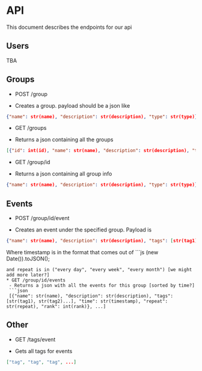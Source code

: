 API
===================

This document describes the endpoints for our api

Users
-------------

TBA

Groups
------------

* POST /group
 - Creates a group. payload should be a json like
  ```json
  {"name": str(name), "description": str(description), "type": str(type)}
  ```
* GET /groups
 - Returns a json containing all the groups
 ```json
 [{"id": int(id), "name": str(name), "description": str(description), "type": str(type)}, ...]
 ```
 * GET /group/id
  - Returns a json containing all group info
   ```json
   {"name": str(name), "description": str(description), "type": str(type)}
   ```


Events
---------

* POST /group/id/event
 - Creates an event under the specified group. Payload is
 ```json
 {"name": str(name), "description": str(description), "tags": [str(tag1), str(tag2)...], "time": str(timestamp), "repeat": str(repeat)}
 ```
 Where timestamp is in the format that comes out of ```js
 (new Date()).toJSON();
 ```
 and repeat is in ("every day", "every week", "every month") [we might add more later?]
* GET /group/id/events
  - Returns a json with all the events for this group [sorted by time?]
  ```json
  [{"name": str(name), "description": str(description), "tags": [str(tag1), str(tag2)...], "time": str(timestamp), "repeat": str(repeat), "rank": int(rank)}, ...]
  ```

Other
-------

* GET /tags/event
 - Gets all tags for events
 ```json
 ["tag", "tag", "tag", ...]
 ```
